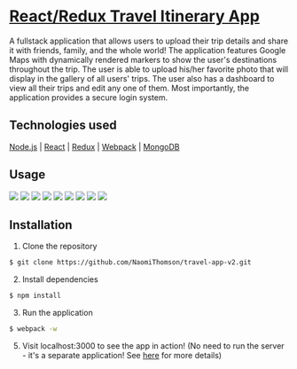 # [React/Redux Travel Itinerary App](http://agile-mesa-83405.herokuapp.com/)
A fullstack application that allows users to upload their trip details and share it with friends, family, and the whole world! The application features Google Maps with dynamically rendered markers to show the user's destinations throughout the trip. The user is able to upload his/her favorite photo that will display in the gallery of all users' trips. The user also has a dashboard to view all their trips and edit any one of them. Most importantly, the application provides a secure login system. 



## Technologies used
[Node.js](https://nodejs.org/en/) |
[React](https://facebook.github.io/react/) |
[Redux](http://redux.js.org/) |
[Webpack](https://webpack.js.org/) | 
[MongoDB](https://www.mongodb.com/) 



## Usage

![](https://i.imgur.com/8xvC8kXh.png)
![](https://i.imgur.com/3AS0T5Zh.png)
![](https://i.imgur.com/dyQWTGAh.png)
![](https://i.imgur.com/I87Qgtmh.png)
![](https://i.imgur.com/LBdtpDLh.png)
![](https://i.imgur.com/wcQvB06h.png)
![](https://i.imgur.com/rTAWAn6h.png)
![](https://i.imgur.com/YxwseGPh.png)
![](https://i.imgur.com/5PUcDB7h.png)



## Installation

1. Clone the repository

```bash
$ git clone https://github.com/NaomiThomson/travel-app-v2.git
```

2. Install dependencies

```bash
$ npm install
```

3. Run the application

```bash
$ webpack -w
```

5. Visit localhost:3000 to see the app in action! (No need to run the server - it's a separate application! See [here](https://github.com/NaomiThomson/travel-itinerary-api) for more details)




